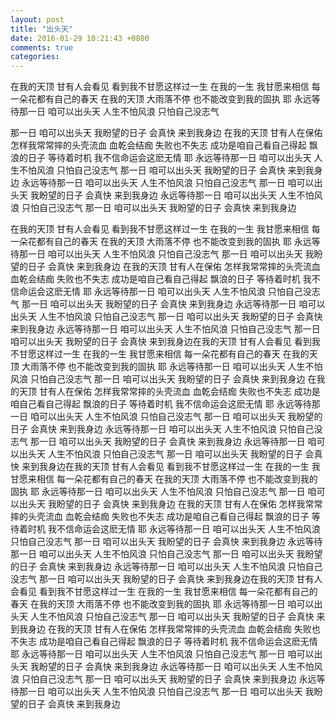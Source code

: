 ```yaml
---
layout: post
title: "出头天"
date: 2016-01-29 10:21:43 +0800
comments: true
categories: 
---
```

在我的天顶 甘有人会看见
看到我不甘愿这样过一生
在我的一生 我甘愿来相信
每一朵花都有自己的春天
在我的天顶 大雨落不停
也不能改变到我的固执 耶
永远等待那一日 咱可以出头天
人生不怕风浪 只怕自己没志气
<!--more-->
那一日 咱可以出头天
我盼望的日子 会真快 来到我身边
在我的天顶 甘有人在保佑
怎样我常常摔的头壳流血
血乾会结痂 失败也不失志
成功是咱自己看自己得起
飘浪的日子 等待着时机
我不信命运会这麽无情 耶
永远等待那一日 咱可以出头天
人生不怕风浪 只怕自己没志气
那一日 咱可以出头天
我盼望的日子 会真快 来到我身边
永远等待那一日 咱可以出头天
人生不怕风浪 只怕自己没志气
那一日 咱可以出头天
我盼望的日子 会真快 来到我身边
永远等待那一日 咱可以出头天
人生不怕风浪 只怕自己没志气
那一日 咱可以出头天
我盼望的日子 会真快 来到我身边

在我的天顶 甘有人会看见
看到我不甘愿这样过一生
在我的一生 我甘愿来相信
每一朵花都有自己的春天
在我的天顶 大雨落不停
也不能改变到我的固执 耶
永远等待那一日 咱可以出头天
人生不怕风浪 只怕自己没志气
那一日 咱可以出头天
我盼望的日子 会真快 来到我身边
在我的天顶 甘有人在保佑
怎样我常常摔的头壳流血
血乾会结痂 失败也不失志
成功是咱自己看自己得起
飘浪的日子 等待着时机
我不信命运会这麽无情 耶
永远等待那一日 咱可以出头天
人生不怕风浪 只怕自己没志气
那一日 咱可以出头天
我盼望的日子 会真快 来到我身边
永远等待那一日 咱可以出头天
人生不怕风浪 只怕自己没志气
那一日 咱可以出头天
我盼望的日子 会真快 来到我身边
永远等待那一日 咱可以出头天
人生不怕风浪 只怕自己没志气
那一日 咱可以出头天
我盼望的日子 会真快 来到我身边在我的天顶 甘有人会看见
看到我不甘愿这样过一生
在我的一生 我甘愿来相信
每一朵花都有自己的春天
在我的天顶 大雨落不停
也不能改变到我的固执 耶
永远等待那一日 咱可以出头天
人生不怕风浪 只怕自己没志气
那一日 咱可以出头天
我盼望的日子 会真快 来到我身边
在我的天顶 甘有人在保佑
怎样我常常摔的头壳流血
血乾会结痂 失败也不失志
成功是咱自己看自己得起
飘浪的日子 等待着时机
我不信命运会这麽无情 耶
永远等待那一日 咱可以出头天
人生不怕风浪 只怕自己没志气
那一日 咱可以出头天
我盼望的日子 会真快 来到我身边
永远等待那一日 咱可以出头天
人生不怕风浪 只怕自己没志气
那一日 咱可以出头天
我盼望的日子 会真快 来到我身边
永远等待那一日 咱可以出头天
人生不怕风浪 只怕自己没志气
那一日 咱可以出头天
我盼望的日子 会真快 来到我身边在我的天顶 甘有人会看见
看到我不甘愿这样过一生
在我的一生 我甘愿来相信
每一朵花都有自己的春天
在我的天顶 大雨落不停
也不能改变到我的固执 耶
永远等待那一日 咱可以出头天
人生不怕风浪 只怕自己没志气
那一日 咱可以出头天
我盼望的日子 会真快 来到我身边
在我的天顶 甘有人在保佑
怎样我常常摔的头壳流血
血乾会结痂 失败也不失志
成功是咱自己看自己得起
飘浪的日子 等待着时机
我不信命运会这麽无情 耶
永远等待那一日 咱可以出头天
人生不怕风浪 只怕自己没志气
那一日 咱可以出头天
我盼望的日子 会真快 来到我身边
永远等待那一日 咱可以出头天
人生不怕风浪 只怕自己没志气
那一日 咱可以出头天
我盼望的日子 会真快 来到我身边
永远等待那一日 咱可以出头天
人生不怕风浪 只怕自己没志气
那一日 咱可以出头天
我盼望的日子 会真快 来到我身边在我的天顶 甘有人会看见
看到我不甘愿这样过一生
在我的一生 我甘愿来相信
每一朵花都有自己的春天
在我的天顶 大雨落不停
也不能改变到我的固执 耶
永远等待那一日 咱可以出头天
人生不怕风浪 只怕自己没志气
那一日 咱可以出头天
我盼望的日子 会真快 来到我身边
在我的天顶 甘有人在保佑
怎样我常常摔的头壳流血
血乾会结痂 失败也不失志
成功是咱自己看自己得起
飘浪的日子 等待着时机
我不信命运会这麽无情 耶
永远等待那一日 咱可以出头天
人生不怕风浪 只怕自己没志气
那一日 咱可以出头天
我盼望的日子 会真快 来到我身边
永远等待那一日 咱可以出头天
人生不怕风浪 只怕自己没志气
那一日 咱可以出头天
我盼望的日子 会真快 来到我身边
永远等待那一日 咱可以出头天
人生不怕风浪 只怕自己没志气
那一日 咱可以出头天
我盼望的日子 会真快 来到我身边